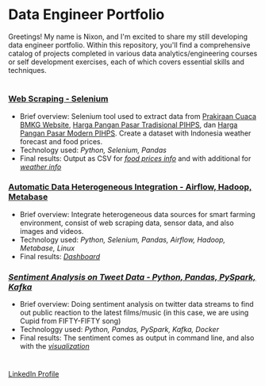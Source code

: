 # Data Engineer Portfolio

Greetings! My name is Nixon, and I'm excited to share my still developing data engineer portfolio. Within this repository, you'll find a comprehensive catalog of projects completed in various data analytics/engineering courses or self development exercises, each of which covers essential skills and techniques.
#

### [Web Scraping - Selenium](https://github.com/Xedonedron/web-scraping)
- Brief overview: Selenium tool used to extract data from [Prakiraan Cuaca BMKG Website](https://www.bmkg.go.id/cuaca/prakiraan-cuaca-indonesia.bmkg), [Harga Pangan Pasar Tradisional PIHPS](https://www.bi.go.id/hargapangan/TabelHarga/PasarTradisionalKomoditas), dan [Harga Pangan Pasar Modern PIHPS](https://www.bi.go.id/hargapangan/TabelHarga/PasarModernKomoditas). Create a dataset with Indonesia weather forecast and food prices.
- Technology used: *Python, Selenium, Pandas*
- Final results: Output as CSV for [*food prices info*](https://github.com/Xedonedron/web-scraping/tree/main/Food%20Prices%20Info) and with additional for [*weather info*](https://github.com/Xedonedron/web-scraping/tree/main/Weather%20Info)

### [Automatic Data Heterogeneous Integration - Airflow, Hadoop, Metabase](https://github.com/Xedonedron/data-lake-for-smart-farming)
- Brief overview: Integrate heterogeneous data sources for smart farming environment, consist of web scraping data, sensor data, and also images and videos.
- Technology used: *Python, Selenium, Pandas, Airflow, Hadoop, Metabase, Linux*
- Final results: [*Dashboard*](https://github.com/Xedonedron/data-lake-for-smart-farming/tree/main/Dashboard)

### [*Sentiment Analysis on Tweet Data - Python, Pandas, PySpark, Kafka*](https://github.com/Xedonedron/PDBFinalProject)
- Brief overview: Doing sentiment analysis on twitter data streams to find out public reaction to the latest films/music (in this case, we are using Cupid from FIFTY-FIFTY song)
- Technologgy used: *Python, Pandas, PySpark, Kafka, Docker*
- Final results: The sentiment comes as output in command line, and also with the [*visualization*](https://github.com/Xedonedron/PDBFinalProject/blob/main/Twitter%20Sentiment%20Analysis%20Output.jpg)

#
[LinkedIn Profile](https://www.linkedin.com/in/nixon-hutahaean/)
